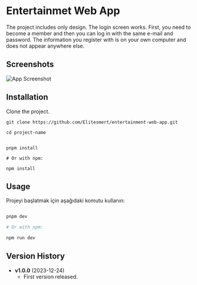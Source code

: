 # Entertainmet Web App

The project includes only design. The login screen works. First, you need to become a member and then you can log in with the same e-mail and password. The information you register with is on your own computer and does not appear anywhere else.

## Screenshots

![App Screenshot](https://res.cloudinary.com/ddlu6plcm/image/upload/v1703408088/gl4ikby9cn4mhrhlcfkm.png)

## Installation

Clone the project.

```console
git clone https://github.com/Elitesmert/entertainment-web-app.git

```

```console
cd project-name


pnpm install

# Or with npm:

npm install

```

## Usage

Projeyi başlatmak için aşağıdaki komutu kullanın:

```bash

pnpm dev

# Or with npm:

npm run dev

```

## Version History

- **v1.0.0** (2023-12-24)
  - First version released.
